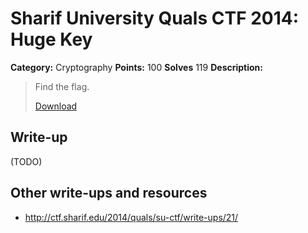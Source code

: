 # Sharif University Quals CTF 2014: Huge Key

**Category:** Cryptography
**Points:** 100
**Solves** 119
**Description:**

> Find the flag.
>
> [Download](hugekey.tar.gz)

## Write-up

(TODO)

## Other write-ups and resources

* <http://ctf.sharif.edu/2014/quals/su-ctf/write-ups/21/>
